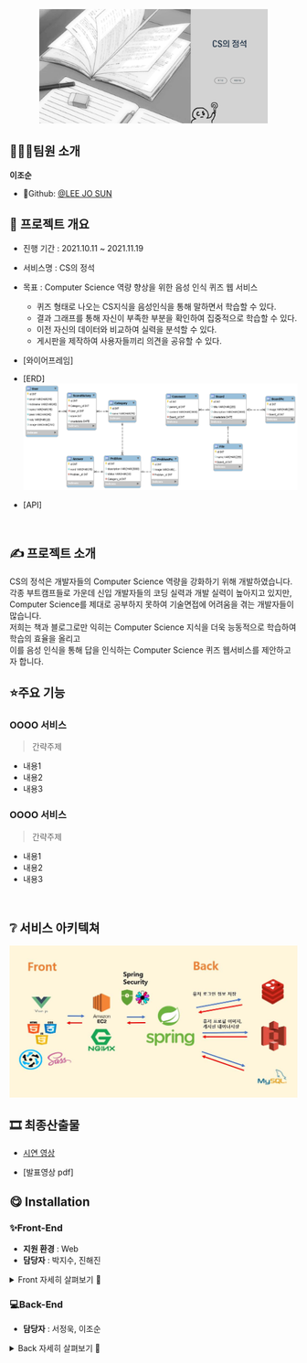  <p align="center"><img src="README.assets/cs_main.JPG" width="400" height="200" /></p>




## 👨‍👩‍👦팀원 소개
**이조순**

- 🌰Github: [@LEE JO SUN](https://github.com/KingBlackCow)







## 📆 프로젝트 개요

- 진행 기간 : 2021.10.11 ~ 2021.11.19

- 서비스명 : CS의 정석
- 목표 : Computer Science 역량 향상을 위한 음성 인식 퀴즈 웹 서비스
   - 퀴즈 형태로 나오는 CS지식을 음성인식을 통해 말하면서 학습할 수 있다.
   - 결과 그래프를 통해 자신이 부족한 부분을 확인하여 집중적으로 학습할 수 있다.
   - 이전 자신의 데이터와 비교하여 실력을 분석할 수 있다.
   - 게시판을 제작하여 사용자들끼리 의견을 공유할 수 있다.

- [와이어프레임]
- [ERD]![image-20211007113705334](README.assets/Free_ERD.png)
- [API]

<br>



## ✍ 프로젝트 소개

CS의 정석은 개발자들의 Computer Science 역량을 강화하기 위해 개발하였습니다.<br>
각종 부트캠프들로 가운데 신입 개발자들의 코딩 실력과 개발 실력이 높아지고 있지만,<br>
Computer Science를 제대로 공부하지 못하여 기술면접에 어려움을 겪는 개발자들이 많습니다.<br>
저희는 책과 블로그로만 익히는 Computer Science 지식을 더욱 능동적으로 학습하여 학습의 효율을 올리고 <br>
이를 음성 인식을 통해 답을 인식하는 Computer Science 퀴즈 웹서비스를 제안하고자 합니다.

## ⭐️주요 기능

### OOOO 서비스 

> 간략주제  

- 내용1 
- 내용2 
- 내용3

### OOOO 서비스  

> 간략주제

- 내용1
- 내용2
- 내용3 
 
<br>

## ❔ 서비스 아키텍쳐

![image-20211007113705334](README.assets/cs_architecture.JPG)





## 🎞 최종산출물

- [시연 영상](https://youtu.be/qct8XHwHFrs)

- [발표영상 pdf]



## 😋 Installation

### ✨Front-End 

- **지원 환경** : Web
- **담당자** : 박지수, 진해진

<details>
    <summary>Front 자세히 살펴보기 🌈</summary>
    <ul>
        <li>기술스택 ⚙</li>
    </ul>   
    <ul>
        <li>JS, HTML, CSS</li>
        <li>SCSS</li>
        <li>Vue.js @3.6.11</li>
    </ul>
    <li>--------------------------------------------------------------------------------------</li>
    <ul>
        <li>라이브러리 📚</li>
    </ul>   
    <ul>
        <li>axios</li>
        <li>eslint & prettier</li>
        <li>node-sass</li>
        <li>sass-loader</li>
        <li>@fortawesome/fontawesome-svg-core</li>
        <li>@fortawesome/free-regular-svg-icons</li>
        <li>ant-design-vue</li>
        <li>aos</li>
        <li>bootstrap</li>
        <li>bootstrap-vue</li>
        <li>jwt-decode</li>
        <li>less-loader</li>
        <li>vue-infinite-loading</li>   
        <li>vuejs-countdown</li>
        <li>vuelendar</li>
        <li>vuelidate</li>
        <li>vuex</li>
        <li>vuex-persistedstate</li>
    </ul>
</details>



### 💻Back-End

- **담당자** : 서정욱, 이조순
<details>
    <summary>Back 자세히 살펴보기 🌈</summary>
    <ul>
        <li>기술스택 ⚙</li>
    </ul>   
    <ul>
        <li>Spring Boot</li>
        <li>Spring Data JPA</li>
        <li>Spring Security</li>
        <li>AWS EC2</li>
        <li>AWS S3</li>
        <li>Jenkins</li>
        <li>MySQL</li>
        <li>Redis</li>
    </ul>
    <li>--------------------------------------------------------------------------------------</li>
    
</details>






